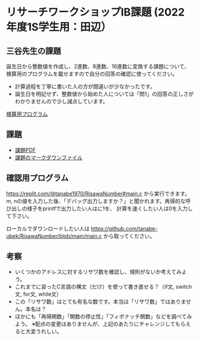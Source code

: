# リサーチワークショップIB課題 (2022年度1S学生用：田辺）

## 三谷先生の課題
誕生日から整数値を作成し、2進数、8進数、16進数に変換する課題について、検算用のプログラムを載せますので自分の回答の確認に使ってください。
- 計算過程を丁寧に書いた人の方が間違いが少なかったです。
- 誕生日を明記せず、整数値から始めた人については「問1」の回答の正しさがわかりませんので少し減点しています。

[検算用プログラム](https://replit.com/@tanabe1970/BirthdayNumber#main.c)


## 課題
- [課題PDF](./kadai.pdf)
- [課題のマークダウンファイル](./kadai.md)

## 確認用プログラム
https://replit.com/@tanabe1970/RisawaNumber#main.c
から実行できます。m, nの値を入力した後、「デバッグ出力しますか？」と聞かれます。再帰的な呼び出しの様子をprintfで出力したい人はに1を、
計算を速くしたい人は0を入力して下さい。

ローカルでダウンロードしたい人は
https://github.com/tanabe-ubek/RisawaNumber/blob/main/main.c
から取ってください。


## 考察
- いくつかのアドレスに対するリサワ数を確認し、規則がないか考えてみよう。
- これまでに習ったC言語の構文（だけ）を使って書き直せる？（if文, switch文, for文, while文）
- この「リサワ数」はとても有名な数です。本当は「リサワ数」ではありません。本名は？
- ほかにも「再帰関数」「関数の停止性」「フィボナッチ関数」などを調べてみよう。
※配点の変更はありませんが、上記のあたりにチャレンジしてもらえると大変うれしい。


